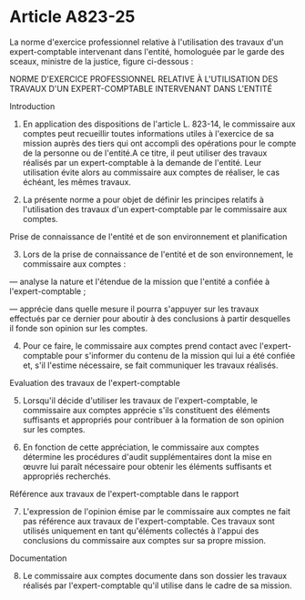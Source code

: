 # Article A823-25

La norme d'exercice professionnel relative à l'utilisation des travaux d'un expert-comptable intervenant dans l'entité, homologuée par le garde des sceaux, ministre de la justice, figure ci-dessous :

NORME D'EXERCICE PROFESSIONNEL RELATIVE À L'UTILISATION DES TRAVAUX D'UN EXPERT-COMPTABLE INTERVENANT DANS L'ENTITÉ

Introduction

1. En application des dispositions de l'article L. 823-14, le commissaire aux comptes peut recueillir toutes informations utiles à l'exercice de sa mission auprès des tiers qui ont accompli des opérations pour le compte de la personne ou de l'entité.A ce titre, il peut utiliser des travaux réalisés par un expert-comptable à la demande de l'entité. Leur utilisation évite alors au commissaire aux comptes de réaliser, le cas échéant, les mêmes travaux.

1. La présente norme a pour objet de définir les principes relatifs à l'utilisation des travaux d'un expert-comptable par le commissaire aux comptes.

Prise de connaissance de l'entité et de son environnement et planification

3. Lors de la prise de connaissance de l'entité et de son environnement, le commissaire aux comptes :

― analyse la nature et l'étendue de la mission que l'entité a confiée à l'expert-comptable ;

― apprécie dans quelle mesure il pourra s'appuyer sur les travaux effectués par ce dernier pour aboutir à des conclusions à partir desquelles il fonde son opinion sur les comptes.

4. Pour ce faire, le commissaire aux comptes prend contact avec l'expert-comptable pour s'informer du contenu de la mission qui lui a été confiée et, s'il l'estime nécessaire, se fait communiquer les travaux réalisés.

Evaluation des travaux de l'expert-comptable

5. Lorsqu'il décide d'utiliser les travaux de l'expert-comptable, le commissaire aux comptes apprécie s'ils constituent des éléments suffisants et appropriés pour contribuer à la formation de son opinion sur les comptes.

1. En fonction de cette appréciation, le commissaire aux comptes détermine les procédures d'audit supplémentaires dont la mise en œuvre lui paraît nécessaire pour obtenir les éléments suffisants et appropriés recherchés.

Référence aux travaux de l'expert-comptable dans le rapport

7. L'expression de l'opinion émise par le commissaire aux comptes ne fait pas référence aux travaux de l'expert-comptable. Ces travaux sont utilisés uniquement en tant qu'éléments collectés à l'appui des conclusions du commissaire aux comptes sur sa propre mission.

Documentation

8. Le commissaire aux comptes documente dans son dossier les travaux réalisés par l'expert-comptable qu'il utilise dans le cadre de sa mission.
